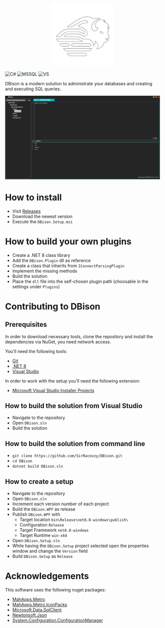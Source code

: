 <p align="center">
<kdb>
<img src="https://github.com/SirRacoozy/DBison/blob/master/Images/DBison_Icon.png?raw=true" width=200 style="border: 1px solid white"/>
</kdb>
</p>

![C#](https://img.shields.io/badge/c%23-%23239120.svg?style=for-the-badge&logo=c-sharp&logoColor=white)
![MSSQL](https://img.shields.io/badge/Microsoft_SQL_Server-CC2927?style=for-the-badge&logo=microsoft-sql-server&logoColor=white)
![VS](https://img.shields.io/badge/Visual_Studio-5C2D91?style=for-the-badge&logo=visual%20studio&logoColor=white)


DBison is a modern solution to administrate your databases and creating and executing SQL queries.

<p align="center">
<img src="https://github.com/SirRacoozy/DBison/blob/master/Images/DBison_MainWindow.png">
</p>

# How to install
- Visit [Releases](https://github.com/SirRacoozy/DBison/releases)
- Download the newest version
- Execute the `DBison.Setup.msi`

# How to build your own plugins
- Create a .NET 8 class library
- Add the `DBison.Plugin` dll as reference
- Create a class that inherits from `IConnectParsingPlugin`
- Implement the missing methods
- Build the solution
- Place the `dll` file into the self-chosen plugin path (choosable in the settings under `Plugins`)

# Contributing to DBison

## Prerequisites
In order to download necessary tools, clone the repository and install the dependencies via NuGet, you need network access.

You'll need the following tools:
- [Git](https://git-scm.com/)
- [.NET 8](https://dotnet.microsoft.com/en-us/download/dotnet/8.0)
- [Visual Studio](https://visualstudio.microsoft.com/)

In order to work with the setup you'll need the following extension:
- [Microsoft Visual Studio Installer Projects](https://marketplace.visualstudio.com/items?itemName=VisualStudioClient.MicrosoftVisualStudio2022InstallerProjects)

## How to build the solution from Visual Studio
- Navigate to the repository
- Open `DBison.sln`
- Build the solution

## How to build the solution from command line

- `git clone https://github.com/SirRacoozy/DBison.git`
- `cd DBison`
- `dotnet build DBison.sln`

## How to create a setup
- Navigate to the repository
- Open `DBison.sln`
- Increment each version number of each project
- Build the `DBison.WPF` as release
- Publish `DBison.WPF` with
  - Target location `bin\Release\net8.0-windows\publish\`
  - Configuration `Release`
  - Target Framework `net8.0-windows`
  - Target Runtime `win-x64`
- Open `DBison.Setup.sln`
- While having the `DBison.Setup` project selected open the properties window and change the `Version` field
- Build `DBison.Setup` as `Release`

# Acknowledgements
This software uses the following nuget packages:

- [MahApps.Metro](https://www.nuget.org/packages/MahApps.Metro)
- [MahApps.Metro.IconPacks](https://www.nuget.org/packages/MahApps.Metro.IconPacks)
- [Microsoft.Data.SqlClient](https://www.nuget.org/packages/Microsoft.Data.SqlClient)
- [Newtonsoft.Json](https://www.nuget.org/packages/Newtonsoft.Json)
- [System.Configuration.ConfigurationManager](https://www.nuget.org/packages/System.Configuration.ConfigurationManager)
